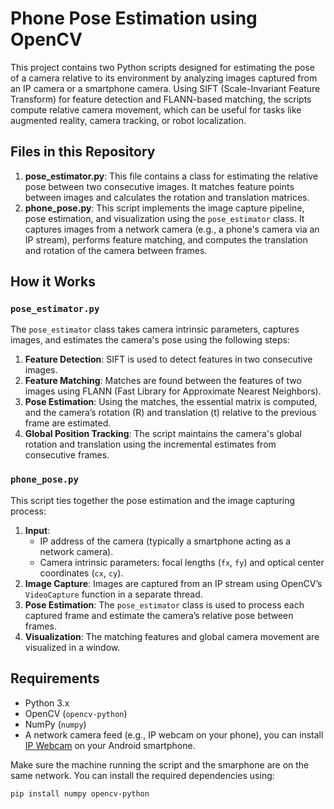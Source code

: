 # Phone Pose Estimation using OpenCV

This project contains two Python scripts designed for estimating the pose of a camera relative to its environment by analyzing images captured from an IP camera or a smartphone camera. Using SIFT (Scale-Invariant Feature Transform) for feature detection and FLANN-based matching, the scripts compute relative camera movement, which can be useful for tasks like augmented reality, camera tracking, or robot localization.

## Files in this Repository

1. **pose_estimator.py**: This file contains a class for estimating the relative pose between two consecutive images. It matches feature points between images and calculates the rotation and translation matrices.
2. **phone_pose.py**: This script implements the image capture pipeline, pose estimation, and visualization using the `pose_estimator` class. It captures images from a network camera (e.g., a phone's camera via an IP stream), performs feature matching, and computes the translation and rotation of the camera between frames.

## How it Works

### `pose_estimator.py`
The `pose_estimator` class takes camera intrinsic parameters, captures images, and estimates the camera's pose using the following steps:

1. **Feature Detection**: SIFT is used to detect features in two consecutive images.
2. **Feature Matching**: Matches are found between the features of two images using FLANN (Fast Library for Approximate Nearest Neighbors).
3. **Pose Estimation**: Using the matches, the essential matrix is computed, and the camera’s rotation (R) and translation (t) relative to the previous frame are estimated.
4. **Global Position Tracking**: The script maintains the camera's global rotation and translation using the incremental estimates from consecutive frames.

### `phone_pose.py`
This script ties together the pose estimation and the image capturing process:

1. **Input**: 
   - IP address of the camera (typically a smartphone acting as a network camera).
   - Camera intrinsic parameters: focal lengths (`fx`, `fy`) and optical center coordinates (`cx`, `cy`).
2. **Image Capture**: Images are captured from an IP stream using OpenCV’s `VideoCapture` function in a separate thread.
3. **Pose Estimation**: The `pose_estimator` class is used to process each captured frame and estimate the camera’s relative pose between frames.
4. **Visualization**: The matching features and global camera movement are visualized in a window.

## Requirements

- Python 3.x
- OpenCV (`opencv-python`)
- NumPy (`numpy`)
- A network camera feed (e.g., IP webcam on your phone), you can install [IP Webcam](https://play.google.com/store/apps/details?id=com.pas.webcam&hl=en_US) on your Android smartphone.

Make sure the machine running the script and the smarphone are on the same network.
You can install the required dependencies using:

```bash
pip install numpy opencv-python
